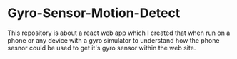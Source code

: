 # Gyro-Sensor-Motion-Detect
This repository is about a react web app which I created that when run on a phone or any device with a gyro simulator to understand how the phone sesnor could be used to get it's gyro sensor within the web site.
